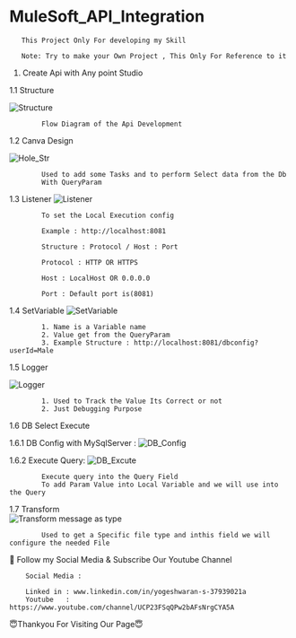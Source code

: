 # MuleSoft_API_Integration

       This Project Only For developing my Skill
       
       Note: Try to make your Own Project , This Only For Reference to it
       
1. Create Api with Any point Studio

1.1 Structure
      
![Structure](https://user-images.githubusercontent.com/82278181/235137960-1ad1b14b-4e9b-4def-afbd-b728f39fdd28.png)
 
            Flow Diagram of the Api Development 
      
1.2 Canva Design
      
![Hole_Str](https://user-images.githubusercontent.com/82278181/235138203-731608d4-4d16-4ff5-a8a4-f452d74f7e4d.png)
      
            Used to add some Tasks and to perform Select data from the Db
            With QueryParam


1.3 Listener 
![Listener](https://user-images.githubusercontent.com/82278181/235138802-ece0cfc7-8e32-4ccd-9956-c0852cab2ea1.png)

            To set the Local Execution config

            Example : http://localhost:8081

            Structure : Protocol / Host : Port

            Protocol : HTTP OR HTTPS

            Host : LocalHost OR 0.0.0.0

            Port : Default port is(8081)


1.4 SetVariable 
![SetVariable](https://user-images.githubusercontent.com/82278181/235138933-a409d268-31f7-44ec-a7ee-39b21690d76d.png)

            1. Name is a Variable name 
            2. Value get from the QueryParam
            3. Example Structure : http://localhost:8081/dbconfig?userId=Male

1.5 Logger

![Logger](https://user-images.githubusercontent.com/82278181/235139023-48bfa44b-a8b7-442a-8de6-cbd032f18069.png)

            1. Used to Track the Value Its Correct or not
            2. Just Debugging Purpose

1.6 DB Select Execute 

1.6.1 DB Config with MySqlServer :
![DB_Config](https://user-images.githubusercontent.com/82278181/235139194-acdb0817-c5be-42c1-b801-374441cc52d4.png)

1.6.2 Execute Query:
![DB_Excute](https://user-images.githubusercontent.com/82278181/235139260-a4f80fb5-fdaf-4512-ab9e-1f7063972fa1.png)

            Execute query into the Query Field
            To add Param Value into Local Variable and we will use into the Query

1.7 Transform  
![Transform message as type](https://user-images.githubusercontent.com/82278181/235139370-218c078c-04d3-4a90-949f-def6c7827218.png)

            Used to get a Specific file type and inthis field we will configure the needed File
            
            
🙏 Follow my Social Media & Subscribe Our Youtube Channel 


        Social Media :

        Linked in : www.linkedin.com/in/yogeshwaran-s-37939021a
        Youtube   : https://www.youtube.com/channel/UCP23FSqQPw2bAFsNrgCYA5A

                          
😇Thankyou For Visiting Our Page😇
